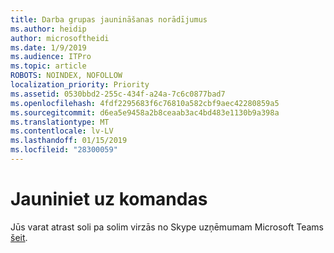 ```yaml
---
title: Darba grupas jaunināšanas norādījumus
ms.author: heidip
author: microsoftheidi
ms.date: 1/9/2019
ms.audience: ITPro
ms.topic: article
ROBOTS: NOINDEX, NOFOLLOW
localization_priority: Priority
ms.assetid: 0530bbd2-255c-434f-a24a-7c6c0877bad7
ms.openlocfilehash: 4fdf2295683f6c76810a582cbf9aec42280859a5
ms.sourcegitcommit: d6ea5e9458a2b8ceaab3ac4bd483e1130b9a398a
ms.translationtype: MT
ms.contentlocale: lv-LV
ms.lasthandoff: 01/15/2019
ms.locfileid: "28300059"
---
```

# <a name="upgrade-to-teams"></a>Jauniniet uz komandas

Jūs varat atrast soli pa solim virzās no Skype uzņēmumam Microsoft Teams [šeit](https://docs.microsoft.com/en-us/microsoftteams/journey-skypeforbusiness-teams).
  

